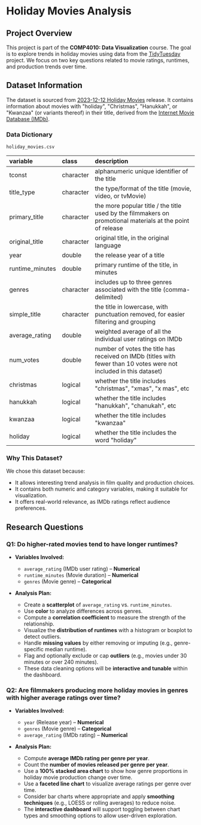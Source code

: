 # Holiday Movies Analysis  

## Project Overview  
This project is part of the **COMP4010: Data Visualization** course. The goal is to explore trends in holiday movies using data from the [TidyTuesday](https://github.com/rfordatascience/tidytuesday) project. We focus on two key questions related to movie ratings, runtimes, and production trends over time.  

## Dataset Information  
The dataset is sourced from [2023-12-12 Holiday Movies](https://github.com/rfordatascience/tidytuesday/blob/main/data/2023/2023-12-12/readme.md) release. It contains information about movies with "holiday", "Christmas", "Hanukkah", or "Kwanzaa" (or variants thereof) in their title, derived from the [Internet Movie Database (IMDb)](https://developer.imdb.com/non-commercial-datasets/).

### Data Dictionary

`holiday_movies.csv`

|variable        |class     |description     |
|:---------------|:---------|:---------------|
|tconst          |character |alphanumeric unique identifier of the title |
|title_type      |character |the type/format of the title (movie, video, or tvMovie) |
|primary_title   |character |the more popular title / the title used by the filmmakers on promotional materials at the point of release |
|original_title  |character |original title, in the original language |
|year            |double    |the release year of a title |
|runtime_minutes |double    |primary runtime of the title, in minutes |
|genres          |character |includes up to three genres associated with the title (comma-delimited) |
|simple_title    |character |the title in lowercase, with punctuation removed, for easier filtering and grouping |
|average_rating  |double    |weighted average of all the individual user ratings on IMDb |
|num_votes       |double    |number of votes the title has received on IMDb (titles with fewer than 10 votes were not included in this dataset) |
|christmas       |logical   |whether the title includes "christmas", "xmas", "x mas", etc|
|hanukkah        |logical   |whether the title includes "hanukkah", "chanukah", etc|
|kwanzaa         |logical   |whether the title includes "kwanzaa"|
|holiday         |logical   |whether the title includes the word "holiday"|


### Why This Dataset?  
We chose this dataset because:
- It allows interesting trend analysis in film quality and production choices. 
- It contains both numeric and category variables, making it suitable for visualization.  
- It offers real-world relevance, as IMDb ratings reflect audience preferences.  

## Research Questions 

### **Q1: Do higher-rated movies tend to have longer runtimes?**  

- **Variables Involved:**  
  - `average_rating` (IMDb user rating) – **Numerical**  
  - `runtime_minutes` (Movie duration) – **Numerical**  
  - `genres` (Movie genre) – **Categorical**  

- **Analysis Plan:**  
  - Create a **scatterplot** of `average_rating` vs. `runtime_minutes`.  
  - Use **color** to analyze differences across genres.  
  - Compute a **correlation coefficient** to measure the strength of the relationship.  
  - Visualize the **distribution of runtimes** with a histogram or boxplot to detect outliers.  
  - Handle **missing values** by either removing or imputing (e.g., genre-specific median runtime).  
  - Flag and optionally exclude or cap **outliers** (e.g., movies under 30 minutes or over 240 minutes).  
  - These data cleaning options will be **interactive and tunable** within the dashboard.

### **Q2: Are filmmakers producing more holiday movies in genres with higher average ratings over time?**  

- **Variables Involved:**  
  - `year` (Release year) – **Numerical**  
  - `genres` (Movie genre) – **Categorical**  
  - `average_rating` (IMDb rating) – **Numerical**  

- **Analysis Plan:**  
  - Compute **average IMDb rating per genre per year**.  
  - Count the **number of movies released per genre per year**.  
  - Use a **100% stacked area chart** to show how genre proportions in holiday movie production change over time.  
  - Use a **faceted line chart** to visualize average ratings per genre over time.  
  - Consider bar charts where appropriate and apply **smoothing techniques** (e.g., LOESS or rolling averages) to reduce noise.  
  - The **interactive dashboard** will support toggling between chart types and smoothing options to allow user-driven exploration.
